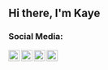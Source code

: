 ## Hi there, I'm Kaye

### Social Media:
[<img align="left" alt="1" width="22px" src="https://simpleicons.org/icons/steam.svg" />][steam]
[<img align="left" alt="2" width="22px" src="https://simpleicons.org/icons/instagram.svg" />][instagram]
[<img align="left" alt="3" width="22px" src="https://simpleicons.org/icons/discord.svg" />][discord]
[<img align="left" alt="4" width="22px" src="https://simpleicons.org/icons/youtube.svg" />][youtube]
<br />


[steam]: https://steamcommunity.com/id/theryc
[youtube]: https://www.youtube.com/channel/AbbraAdikya
[instagram]: https://instagram.com/abbraadikya
[discord]: https://discord.gg/wh88AD3fsy

